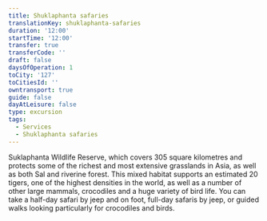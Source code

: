 ```yaml
---
title: Shuklaphanta safaries
translationKey: shuklaphanta-safaries
duration: '12:00'
startTime: '12:00'
transfer: true
transferCode: ''
draft: false
daysOfOperation: 1
toCity: '127'
toCitiesId: ''
owntransport: true
guide: false
dayAtLeisure: false
type: excursion
tags:
  - Services
  - Shuklaphanta safaries
---
```

Suklaphanta Wildlife Reserve, which covers 305 square kilometres and protects some of the richest and most extensive grasslands in Asia, as well as both Sal and riverine forest. This mixed habitat supports an estimated 20 tigers, one of the highest densities in the world, as well as a number of other large mammals, crocodiles and a huge variety of bird life. You can take a half-day safari by jeep and on foot, full-day safaris by jeep, or guided walks looking particularly for crocodiles and birds.